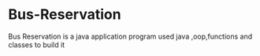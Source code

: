 # Bus-Reservation
Bus Reservation is a java application program used java ,oop,functions and classes to build it
